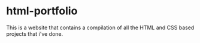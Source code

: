 # html-portfolio
This is a website that contains a compilation of all the HTML and CSS based projects that i've done. 

